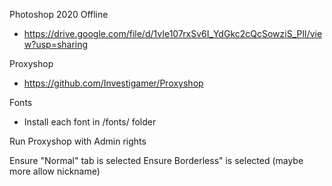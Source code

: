 Photoshop 2020 Offline
- https://drive.google.com/file/d/1vIe107rxSv6I_YdGkc2cQcSowziS_PlI/view?usp=sharing

Proxyshop
- https://github.com/Investigamer/Proxyshop

Fonts
- Install each font in /fonts/ folder

Run Proxyshop with Admin rights

Ensure "Normal" tab is selected
Ensure Borderless" is selected (maybe more allow nickname)

